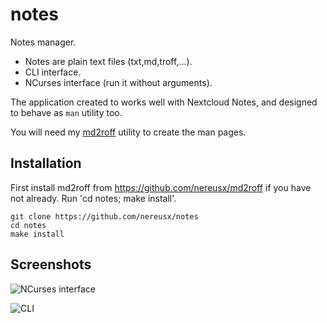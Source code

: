 # notes
Notes manager.

* Notes are plain text files (txt,md,troff,...).
* CLI interface.
* NCurses interface (run it without arguments).

The application created to works well with Nextcloud Notes, and designed to
behave as `man` utility too.

You will need my [md2roff](https://github.com/nereusx/md2roff) utility to create the man pages.

## Installation

First install md2roff from https://github.com/nereusx/md2roff if you have not
already. Run 'cd notes; make install'.

```
git clone https://github.com/nereusx/notes
cd notes
make install
```

## Screenshots

![NCurses interface](https://raw.githubusercontent.com/nereusx/notes/main/screenshots/notes-112x30.png)

![CLI](https://raw.githubusercontent.com/nereusx/notes/main/screenshots/notes-cli.png)

